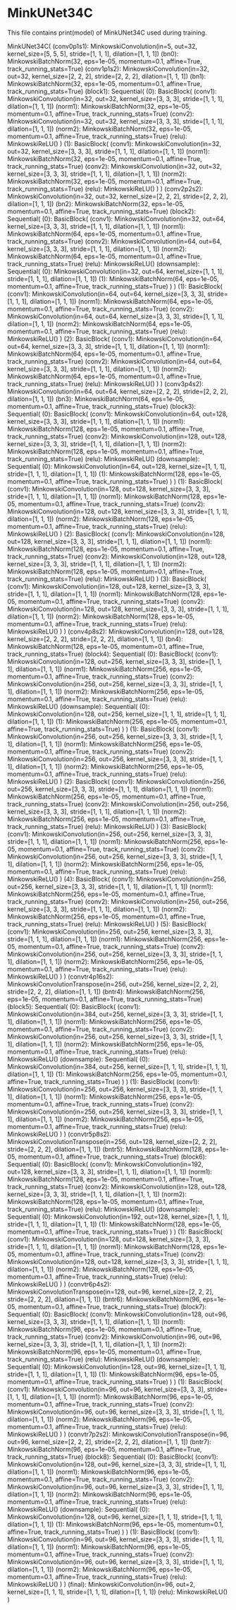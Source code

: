 # MinkUNet34C

This file contains print(model) of MinkUNet34C used during training.


MinkUNet34C(
  (conv0p1s1): MinkowskiConvolution(in=5, out=32, kernel_size=[5, 5, 5], stride=[1, 1, 1], dilation=[1, 1, 1])
  (bn0): MinkowskiBatchNorm(32, eps=1e-05, momentum=0.1, affine=True, track_running_stats=True)
  (conv1p1s2): MinkowskiConvolution(in=32, out=32, kernel_size=[2, 2, 2], stride=[2, 2, 2], dilation=[1, 1, 1])
  (bn1): MinkowskiBatchNorm(32, eps=1e-05, momentum=0.1, affine=True, track_running_stats=True)
  (block1): Sequential(
    (0): BasicBlock(
      (conv1): MinkowskiConvolution(in=32, out=32, kernel_size=[3, 3, 3], stride=[1, 1, 1], dilation=[1, 1, 1])
      (norm1): MinkowskiBatchNorm(32, eps=1e-05, momentum=0.1, affine=True, track_running_stats=True)
      (conv2): MinkowskiConvolution(in=32, out=32, kernel_size=[3, 3, 3], stride=[1, 1, 1], dilation=[1, 1, 1])
      (norm2): MinkowskiBatchNorm(32, eps=1e-05, momentum=0.1, affine=True, track_running_stats=True)
      (relu): MinkowskiReLU()
    )
    (1): BasicBlock(
      (conv1): MinkowskiConvolution(in=32, out=32, kernel_size=[3, 3, 3], stride=[1, 1, 1], dilation=[1, 1, 1])
      (norm1): MinkowskiBatchNorm(32, eps=1e-05, momentum=0.1, affine=True, track_running_stats=True)
      (conv2): MinkowskiConvolution(in=32, out=32, kernel_size=[3, 3, 3], stride=[1, 1, 1], dilation=[1, 1, 1])
      (norm2): MinkowskiBatchNorm(32, eps=1e-05, momentum=0.1, affine=True, track_running_stats=True)
      (relu): MinkowskiReLU()
    )
  )
  (conv2p2s2): MinkowskiConvolution(in=32, out=32, kernel_size=[2, 2, 2], stride=[2, 2, 2], dilation=[1, 1, 1])
  (bn2): MinkowskiBatchNorm(32, eps=1e-05, momentum=0.1, affine=True, track_running_stats=True)
  (block2): Sequential(
    (0): BasicBlock(
      (conv1): MinkowskiConvolution(in=32, out=64, kernel_size=[3, 3, 3], stride=[1, 1, 1], dilation=[1, 1, 1])
      (norm1): MinkowskiBatchNorm(64, eps=1e-05, momentum=0.1, affine=True, track_running_stats=True)
      (conv2): MinkowskiConvolution(in=64, out=64, kernel_size=[3, 3, 3], stride=[1, 1, 1], dilation=[1, 1, 1])
      (norm2): MinkowskiBatchNorm(64, eps=1e-05, momentum=0.1, affine=True, track_running_stats=True)
      (relu): MinkowskiReLU()
      (downsample): Sequential(
        (0): MinkowskiConvolution(in=32, out=64, kernel_size=[1, 1, 1], stride=[1, 1, 1], dilation=[1, 1, 1])
        (1): MinkowskiBatchNorm(64, eps=1e-05, momentum=0.1, affine=True, track_running_stats=True)
      )
    )
    (1): BasicBlock(
      (conv1): MinkowskiConvolution(in=64, out=64, kernel_size=[3, 3, 3], stride=[1, 1, 1], dilation=[1, 1, 1])
      (norm1): MinkowskiBatchNorm(64, eps=1e-05, momentum=0.1, affine=True, track_running_stats=True)
      (conv2): MinkowskiConvolution(in=64, out=64, kernel_size=[3, 3, 3], stride=[1, 1, 1], dilation=[1, 1, 1])
      (norm2): MinkowskiBatchNorm(64, eps=1e-05, momentum=0.1, affine=True, track_running_stats=True)
      (relu): MinkowskiReLU()
    )
    (2): BasicBlock(
      (conv1): MinkowskiConvolution(in=64, out=64, kernel_size=[3, 3, 3], stride=[1, 1, 1], dilation=[1, 1, 1])
      (norm1): MinkowskiBatchNorm(64, eps=1e-05, momentum=0.1, affine=True, track_running_stats=True)
      (conv2): MinkowskiConvolution(in=64, out=64, kernel_size=[3, 3, 3], stride=[1, 1, 1], dilation=[1, 1, 1])
      (norm2): MinkowskiBatchNorm(64, eps=1e-05, momentum=0.1, affine=True, track_running_stats=True)
      (relu): MinkowskiReLU()
    )
  )
  (conv3p4s2): MinkowskiConvolution(in=64, out=64, kernel_size=[2, 2, 2], stride=[2, 2, 2], dilation=[1, 1, 1])
  (bn3): MinkowskiBatchNorm(64, eps=1e-05, momentum=0.1, affine=True, track_running_stats=True)
  (block3): Sequential(
    (0): BasicBlock(
      (conv1): MinkowskiConvolution(in=64, out=128, kernel_size=[3, 3, 3], stride=[1, 1, 1], dilation=[1, 1, 1])
      (norm1): MinkowskiBatchNorm(128, eps=1e-05, momentum=0.1, affine=True, track_running_stats=True)
      (conv2): MinkowskiConvolution(in=128, out=128, kernel_size=[3, 3, 3], stride=[1, 1, 1], dilation=[1, 1, 1])
      (norm2): MinkowskiBatchNorm(128, eps=1e-05, momentum=0.1, affine=True, track_running_stats=True)
      (relu): MinkowskiReLU()
      (downsample): Sequential(
        (0): MinkowskiConvolution(in=64, out=128, kernel_size=[1, 1, 1], stride=[1, 1, 1], dilation=[1, 1, 1])
        (1): MinkowskiBatchNorm(128, eps=1e-05, momentum=0.1, affine=True, track_running_stats=True)
      )
    )
    (1): BasicBlock(
      (conv1): MinkowskiConvolution(in=128, out=128, kernel_size=[3, 3, 3], stride=[1, 1, 1], dilation=[1, 1, 1])
      (norm1): MinkowskiBatchNorm(128, eps=1e-05, momentum=0.1, affine=True, track_running_stats=True)
      (conv2): MinkowskiConvolution(in=128, out=128, kernel_size=[3, 3, 3], stride=[1, 1, 1], dilation=[1, 1, 1])
      (norm2): MinkowskiBatchNorm(128, eps=1e-05, momentum=0.1, affine=True, track_running_stats=True)
      (relu): MinkowskiReLU()
    )
    (2): BasicBlock(
      (conv1): MinkowskiConvolution(in=128, out=128, kernel_size=[3, 3, 3], stride=[1, 1, 1], dilation=[1, 1, 1])
      (norm1): MinkowskiBatchNorm(128, eps=1e-05, momentum=0.1, affine=True, track_running_stats=True)
      (conv2): MinkowskiConvolution(in=128, out=128, kernel_size=[3, 3, 3], stride=[1, 1, 1], dilation=[1, 1, 1])
      (norm2): MinkowskiBatchNorm(128, eps=1e-05, momentum=0.1, affine=True, track_running_stats=True)
      (relu): MinkowskiReLU()
    )
    (3): BasicBlock(
      (conv1): MinkowskiConvolution(in=128, out=128, kernel_size=[3, 3, 3], stride=[1, 1, 1], dilation=[1, 1, 1])
      (norm1): MinkowskiBatchNorm(128, eps=1e-05, momentum=0.1, affine=True, track_running_stats=True)
      (conv2): MinkowskiConvolution(in=128, out=128, kernel_size=[3, 3, 3], stride=[1, 1, 1], dilation=[1, 1, 1])
      (norm2): MinkowskiBatchNorm(128, eps=1e-05, momentum=0.1, affine=True, track_running_stats=True)
      (relu): MinkowskiReLU()
    )
  )
  (conv4p8s2): MinkowskiConvolution(in=128, out=128, kernel_size=[2, 2, 2], stride=[2, 2, 2], dilation=[1, 1, 1])
  (bn4): MinkowskiBatchNorm(128, eps=1e-05, momentum=0.1, affine=True, track_running_stats=True)
  (block4): Sequential(
    (0): BasicBlock(
      (conv1): MinkowskiConvolution(in=128, out=256, kernel_size=[3, 3, 3], stride=[1, 1, 1], dilation=[1, 1, 1])
      (norm1): MinkowskiBatchNorm(256, eps=1e-05, momentum=0.1, affine=True, track_running_stats=True)
      (conv2): MinkowskiConvolution(in=256, out=256, kernel_size=[3, 3, 3], stride=[1, 1, 1], dilation=[1, 1, 1])
      (norm2): MinkowskiBatchNorm(256, eps=1e-05, momentum=0.1, affine=True, track_running_stats=True)
      (relu): MinkowskiReLU()
      (downsample): Sequential(
        (0): MinkowskiConvolution(in=128, out=256, kernel_size=[1, 1, 1], stride=[1, 1, 1], dilation=[1, 1, 1])
        (1): MinkowskiBatchNorm(256, eps=1e-05, momentum=0.1, affine=True, track_running_stats=True)
      )
    )
    (1): BasicBlock(
      (conv1): MinkowskiConvolution(in=256, out=256, kernel_size=[3, 3, 3], stride=[1, 1, 1], dilation=[1, 1, 1])
      (norm1): MinkowskiBatchNorm(256, eps=1e-05, momentum=0.1, affine=True, track_running_stats=True)
      (conv2): MinkowskiConvolution(in=256, out=256, kernel_size=[3, 3, 3], stride=[1, 1, 1], dilation=[1, 1, 1])
      (norm2): MinkowskiBatchNorm(256, eps=1e-05, momentum=0.1, affine=True, track_running_stats=True)
      (relu): MinkowskiReLU()
    )
    (2): BasicBlock(
      (conv1): MinkowskiConvolution(in=256, out=256, kernel_size=[3, 3, 3], stride=[1, 1, 1], dilation=[1, 1, 1])
      (norm1): MinkowskiBatchNorm(256, eps=1e-05, momentum=0.1, affine=True, track_running_stats=True)
      (conv2): MinkowskiConvolution(in=256, out=256, kernel_size=[3, 3, 3], stride=[1, 1, 1], dilation=[1, 1, 1])
      (norm2): MinkowskiBatchNorm(256, eps=1e-05, momentum=0.1, affine=True, track_running_stats=True)
      (relu): MinkowskiReLU()
    )
    (3): BasicBlock(
      (conv1): MinkowskiConvolution(in=256, out=256, kernel_size=[3, 3, 3], stride=[1, 1, 1], dilation=[1, 1, 1])
      (norm1): MinkowskiBatchNorm(256, eps=1e-05, momentum=0.1, affine=True, track_running_stats=True)
      (conv2): MinkowskiConvolution(in=256, out=256, kernel_size=[3, 3, 3], stride=[1, 1, 1], dilation=[1, 1, 1])
      (norm2): MinkowskiBatchNorm(256, eps=1e-05, momentum=0.1, affine=True, track_running_stats=True)
      (relu): MinkowskiReLU()
    )
    (4): BasicBlock(
      (conv1): MinkowskiConvolution(in=256, out=256, kernel_size=[3, 3, 3], stride=[1, 1, 1], dilation=[1, 1, 1])
      (norm1): MinkowskiBatchNorm(256, eps=1e-05, momentum=0.1, affine=True, track_running_stats=True)
      (conv2): MinkowskiConvolution(in=256, out=256, kernel_size=[3, 3, 3], stride=[1, 1, 1], dilation=[1, 1, 1])
      (norm2): MinkowskiBatchNorm(256, eps=1e-05, momentum=0.1, affine=True, track_running_stats=True)
      (relu): MinkowskiReLU()
    )
    (5): BasicBlock(
      (conv1): MinkowskiConvolution(in=256, out=256, kernel_size=[3, 3, 3], stride=[1, 1, 1], dilation=[1, 1, 1])
      (norm1): MinkowskiBatchNorm(256, eps=1e-05, momentum=0.1, affine=True, track_running_stats=True)
      (conv2): MinkowskiConvolution(in=256, out=256, kernel_size=[3, 3, 3], stride=[1, 1, 1], dilation=[1, 1, 1])
      (norm2): MinkowskiBatchNorm(256, eps=1e-05, momentum=0.1, affine=True, track_running_stats=True)
      (relu): MinkowskiReLU()
    )
  )
  (convtr4p16s2): MinkowskiConvolutionTranspose(in=256, out=256, kernel_size=[2, 2, 2], stride=[2, 2, 2], dilation=[1, 1, 1])
  (bntr4): MinkowskiBatchNorm(256, eps=1e-05, momentum=0.1, affine=True, track_running_stats=True)
  (block5): Sequential(
    (0): BasicBlock(
      (conv1): MinkowskiConvolution(in=384, out=256, kernel_size=[3, 3, 3], stride=[1, 1, 1], dilation=[1, 1, 1])
      (norm1): MinkowskiBatchNorm(256, eps=1e-05, momentum=0.1, affine=True, track_running_stats=True)
      (conv2): MinkowskiConvolution(in=256, out=256, kernel_size=[3, 3, 3], stride=[1, 1, 1], dilation=[1, 1, 1])
      (norm2): MinkowskiBatchNorm(256, eps=1e-05, momentum=0.1, affine=True, track_running_stats=True)
      (relu): MinkowskiReLU()
      (downsample): Sequential(
        (0): MinkowskiConvolution(in=384, out=256, kernel_size=[1, 1, 1], stride=[1, 1, 1], dilation=[1, 1, 1])
        (1): MinkowskiBatchNorm(256, eps=1e-05, momentum=0.1, affine=True, track_running_stats=True)
      )
    )
    (1): BasicBlock(
      (conv1): MinkowskiConvolution(in=256, out=256, kernel_size=[3, 3, 3], stride=[1, 1, 1], dilation=[1, 1, 1])
      (norm1): MinkowskiBatchNorm(256, eps=1e-05, momentum=0.1, affine=True, track_running_stats=True)
      (conv2): MinkowskiConvolution(in=256, out=256, kernel_size=[3, 3, 3], stride=[1, 1, 1], dilation=[1, 1, 1])
      (norm2): MinkowskiBatchNorm(256, eps=1e-05, momentum=0.1, affine=True, track_running_stats=True)
      (relu): MinkowskiReLU()
    )
  )
  (convtr5p8s2): MinkowskiConvolutionTranspose(in=256, out=128, kernel_size=[2, 2, 2], stride=[2, 2, 2], dilation=[1, 1, 1])
  (bntr5): MinkowskiBatchNorm(128, eps=1e-05, momentum=0.1, affine=True, track_running_stats=True)
  (block6): Sequential(
    (0): BasicBlock(
      (conv1): MinkowskiConvolution(in=192, out=128, kernel_size=[3, 3, 3], stride=[1, 1, 1], dilation=[1, 1, 1])
      (norm1): MinkowskiBatchNorm(128, eps=1e-05, momentum=0.1, affine=True, track_running_stats=True)
      (conv2): MinkowskiConvolution(in=128, out=128, kernel_size=[3, 3, 3], stride=[1, 1, 1], dilation=[1, 1, 1])
      (norm2): MinkowskiBatchNorm(128, eps=1e-05, momentum=0.1, affine=True, track_running_stats=True)
      (relu): MinkowskiReLU()
      (downsample): Sequential(
        (0): MinkowskiConvolution(in=192, out=128, kernel_size=[1, 1, 1], stride=[1, 1, 1], dilation=[1, 1, 1])
        (1): MinkowskiBatchNorm(128, eps=1e-05, momentum=0.1, affine=True, track_running_stats=True)
      )
    )
    (1): BasicBlock(
      (conv1): MinkowskiConvolution(in=128, out=128, kernel_size=[3, 3, 3], stride=[1, 1, 1], dilation=[1, 1, 1])
      (norm1): MinkowskiBatchNorm(128, eps=1e-05, momentum=0.1, affine=True, track_running_stats=True)
      (conv2): MinkowskiConvolution(in=128, out=128, kernel_size=[3, 3, 3], stride=[1, 1, 1], dilation=[1, 1, 1])
      (norm2): MinkowskiBatchNorm(128, eps=1e-05, momentum=0.1, affine=True, track_running_stats=True)
      (relu): MinkowskiReLU()
    )
  )
  (convtr6p4s2): MinkowskiConvolutionTranspose(in=128, out=96, kernel_size=[2, 2, 2], stride=[2, 2, 2], dilation=[1, 1, 1])
  (bntr6): MinkowskiBatchNorm(96, eps=1e-05, momentum=0.1, affine=True, track_running_stats=True)
  (block7): Sequential(
    (0): BasicBlock(
      (conv1): MinkowskiConvolution(in=128, out=96, kernel_size=[3, 3, 3], stride=[1, 1, 1], dilation=[1, 1, 1])
      (norm1): MinkowskiBatchNorm(96, eps=1e-05, momentum=0.1, affine=True, track_running_stats=True)
      (conv2): MinkowskiConvolution(in=96, out=96, kernel_size=[3, 3, 3], stride=[1, 1, 1], dilation=[1, 1, 1])
      (norm2): MinkowskiBatchNorm(96, eps=1e-05, momentum=0.1, affine=True, track_running_stats=True)
      (relu): MinkowskiReLU()
      (downsample): Sequential(
        (0): MinkowskiConvolution(in=128, out=96, kernel_size=[1, 1, 1], stride=[1, 1, 1], dilation=[1, 1, 1])
        (1): MinkowskiBatchNorm(96, eps=1e-05, momentum=0.1, affine=True, track_running_stats=True)
      )
    )
    (1): BasicBlock(
      (conv1): MinkowskiConvolution(in=96, out=96, kernel_size=[3, 3, 3], stride=[1, 1, 1], dilation=[1, 1, 1])
      (norm1): MinkowskiBatchNorm(96, eps=1e-05, momentum=0.1, affine=True, track_running_stats=True)
      (conv2): MinkowskiConvolution(in=96, out=96, kernel_size=[3, 3, 3], stride=[1, 1, 1], dilation=[1, 1, 1])
      (norm2): MinkowskiBatchNorm(96, eps=1e-05, momentum=0.1, affine=True, track_running_stats=True)
      (relu): MinkowskiReLU()
    )
  )
  (convtr7p2s2): MinkowskiConvolutionTranspose(in=96, out=96, kernel_size=[2, 2, 2], stride=[2, 2, 2], dilation=[1, 1, 1])
  (bntr7): MinkowskiBatchNorm(96, eps=1e-05, momentum=0.1, affine=True, track_running_stats=True)
  (block8): Sequential(
    (0): BasicBlock(
      (conv1): MinkowskiConvolution(in=128, out=96, kernel_size=[3, 3, 3], stride=[1, 1, 1], dilation=[1, 1, 1])
      (norm1): MinkowskiBatchNorm(96, eps=1e-05, momentum=0.1, affine=True, track_running_stats=True)
      (conv2): MinkowskiConvolution(in=96, out=96, kernel_size=[3, 3, 3], stride=[1, 1, 1], dilation=[1, 1, 1])
      (norm2): MinkowskiBatchNorm(96, eps=1e-05, momentum=0.1, affine=True, track_running_stats=True)
      (relu): MinkowskiReLU()
      (downsample): Sequential(
        (0): MinkowskiConvolution(in=128, out=96, kernel_size=[1, 1, 1], stride=[1, 1, 1], dilation=[1, 1, 1])
        (1): MinkowskiBatchNorm(96, eps=1e-05, momentum=0.1, affine=True, track_running_stats=True)
      )
    )
    (1): BasicBlock(
      (conv1): MinkowskiConvolution(in=96, out=96, kernel_size=[3, 3, 3], stride=[1, 1, 1], dilation=[1, 1, 1])
      (norm1): MinkowskiBatchNorm(96, eps=1e-05, momentum=0.1, affine=True, track_running_stats=True)
      (conv2): MinkowskiConvolution(in=96, out=96, kernel_size=[3, 3, 3], stride=[1, 1, 1], dilation=[1, 1, 1])
      (norm2): MinkowskiBatchNorm(96, eps=1e-05, momentum=0.1, affine=True, track_running_stats=True)
      (relu): MinkowskiReLU()
    )
  )
  (final): MinkowskiConvolution(in=96, out=2, kernel_size=[1, 1, 1], stride=[1, 1, 1], dilation=[1, 1, 1])
  (relu): MinkowskiReLU()
)

